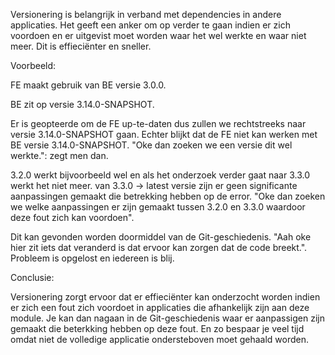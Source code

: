Versionering is belangrijk in verband met dependencies in andere applicaties.
Het geeft een anker om op verder te gaan indien er zich voordoen en er uitgevist moet worden waar het wel 
werkte en waar niet meer. Dit is effieciënter en sneller. 

Voorbeeld: 

FE maakt gebruik van BE versie 3.0.0. 

BE zit op versie 3.14.0-SNAPSHOT.

Er is geopteerde om de FE up-te-daten dus zullen we rechtstreeks naar versie 
3.14.0-SNAPSHOT gaan. Echter blijkt dat de FE niet kan werken met BE versie 3.14.0-SNAPSHOT. 
"Oke dan zoeken we een versie dit wel werkte.": zegt men dan. 

3.2.0 werkt bijvoorbeeld wel en als het onderzoek verder gaat naar 3.3.0 werkt het niet meer. 
van 3.3.0 -> latest versie zijn er geen significante aanpassingen gemaakt die betrekking hebben op 
de error. "Oke dan zoeken we welke aanpassingen er zijn gemaakt tussen 3.2.0 en 3.3.0 waardoor deze fout zich kan voordoen".

Dit kan gevonden worden doormiddel van de Git-geschiedenis. "Aah oke hier zit iets dat veranderd is dat ervoor kan zorgen dat de code breekt.".
Probleem is opgelost en iedereen is blij.

Conclusie:

Versionering zorgt ervoor dat er effieciënter kan onderzocht worden indien er zich een fout zich voordoet in applicaties die afhankelijk zijn 
aan deze module. Je kan dan nagaan in de Git-geschiedenis waar er aanpassigen zijn gemaakt die beterkking hebben op deze fout. En zo bespaar je 
veel tijd omdat niet de volledige applicatie ondersteboven moet gehaald worden.  

